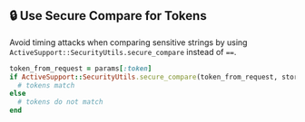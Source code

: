 ## 🔒 Use Secure Compare for Tokens
Avoid timing attacks when comparing sensitive strings by using `ActiveSupport::SecurityUtils.secure_compare` instead of `==`.

```ruby
token_from_request = params[:token]
if ActiveSupport::SecurityUtils.secure_compare(token_from_request, stored_token)
  # tokens match
else
  # tokens do not match
end
```